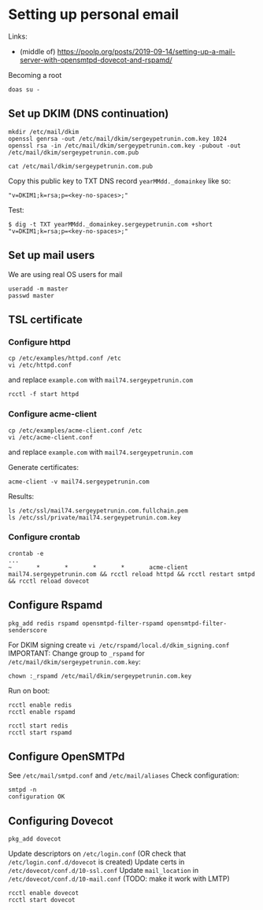# Setting up personal email
Links:
 * (middle of) https://poolp.org/posts/2019-09-14/setting-up-a-mail-server-with-opensmtpd-dovecot-and-rspamd/

Becoming a root
```
doas su -
```

## Set up DKIM (DNS continuation)
```
mkdir /etc/mail/dkim
openssl genrsa -out /etc/mail/dkim/sergeypetrunin.com.key 1024
openssl rsa -in /etc/mail/dkim/sergeypetrunin.com.key -pubout -out /etc/mail/dkim/sergeypetrunin.com.pub

cat /etc/mail/dkim/sergeypetrunin.com.pub
```
Copy this public key to TXT DNS record `yearMMdd._domainkey` like so:
```
"v=DKIM1;k=rsa;p=<key-no-spaces>;"
```

Test:
```
$ dig -t TXT yearMMdd._domainkey.sergeypetrunin.com +short
"v=DKIM1;k=rsa;p=<key-no-spaces>;"
```

## Set up mail users
We are using real OS users for mail
```
useradd -m master
passwd master
```

## TSL certificate
### Configure httpd
```
cp /etc/examples/httpd.conf /etc
vi /etc/httpd.conf
```
and replace `example.com` with `mail74.sergeypetrunin.com`
```
rcctl -f start httpd
```

### Configure acme-client
```
cp /etc/examples/acme-client.conf /etc
vi /etc/acme-client.conf
```
and replace `example.com` with `mail74.sergeypetrunin.com`

Generate certificates:
```
acme-client -v mail74.sergeypetrunin.com
```
Results:
```
ls /etc/ssl/mail74.sergeypetrunin.com.fullchain.pem
ls /etc/ssl/private/mail74.sergeypetrunin.com.key
```

### Configure crontab
```
crontab -e
...
~       *       *       *       *       acme-client mail74.sergeypetrunin.com && rcctl reload httpd && rcctl restart smtpd && rcctl reload dovecot
```

## Configure Rspamd
```
pkg_add redis rspamd opensmtpd-filter-rspamd opensmtpd-filter-senderscore
```
For DKIM signing create `vi /etc/rspamd/local.d/dkim_signing.conf`
IMPORTANT: Change group to `_rspamd` for `/etc/mail/dkim/sergeypetrunin.com.key`:
```
chown :_rspamd /etc/mail/dkim/sergeypetrunin.com.key
```

Run on boot:
```
rcctl enable redis
rcctl enable rspamd

rcctl start redis
rcctl start rspamd
```

## Configure OpenSMTPd
See `/etc/mail/smtpd.conf` and `/etc/mail/aliases`
Check configuration:
```
smtpd -n
configuration OK
```

## Configuring Dovecot
```
pkg_add dovecot
```
Update descriptors on `/etc/login.conf` (OR check that `/etc/login.conf.d/dovecot` is created)
Update certs in `/etc/dovecot/conf.d/10-ssl.conf`
Update `mail_location` in `/etc/dovecot/conf.d/10-mail.conf` (TODO: make it work with LMTP)
```
rcctl enable dovecot
rcctl start dovecot
```
